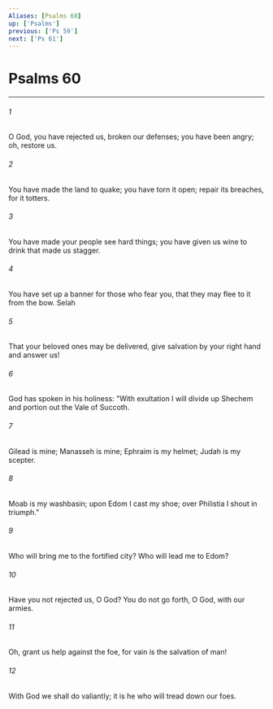 ```yaml
---
Aliases: [Psalms 60]
up: ['Psalms']
previous: ['Ps 59']
next: ['Ps 61']
---
```

# Psalms 60
***



###### 1 
O God, you have rejected us, broken our defenses; you have been angry; oh, restore us. 

###### 2 
You have made the land to quake; you have torn it open; repair its breaches, for it totters. 

###### 3 
You have made your people see hard things; you have given us wine to drink that made us stagger. 

###### 4 
You have set up a banner for those who fear you, that they may flee to it from the bow. Selah 

###### 5 
That your beloved ones may be delivered, give salvation by your right hand and answer us! 

###### 6 
God has spoken in his holiness: "With exultation I will divide up Shechem and portion out the Vale of Succoth. 

###### 7 
Gilead is mine; Manasseh is mine; Ephraim is my helmet; Judah is my scepter. 

###### 8 
Moab is my washbasin; upon Edom I cast my shoe; over Philistia I shout in triumph." 

###### 9 
Who will bring me to the fortified city? Who will lead me to Edom? 

###### 10 
Have you not rejected us, O God? You do not go forth, O God, with our armies. 

###### 11 
Oh, grant us help against the foe, for vain is the salvation of man! 

###### 12 
With God we shall do valiantly; it is he who will tread down our foes.
